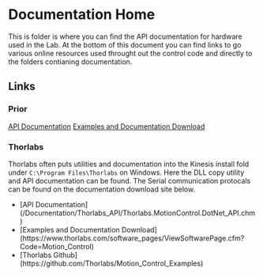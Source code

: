 <H1>Documentation Home</H1>

<p1>
This is folder is where you can find the API documentation for hardware used in the Lab. At the bottom of this document you can find links to go various online resources used throught out the control code and directly to the folders contianing documentation.
</p1>

<H2> Links </H2>

<h3> Prior </h3>

[API Documentation](/Documentation/Prior/Prior%20Scientific%20SDK.pdf)
[Examples and Documentation Download](https://www.prior.com/technical-support/downloads/software)

<h3> Thorlabs </h3>

<p1>Thorlabs often puts utilities and documentation into the Kinesis install fold under <code>C:\Program Files\Thorlabs</code> on Windows. Here the DLL copy utility and API documentation can be found. The Serial communication protocals can be found on the documentation download site below.</p1>
<ul>
    <li>[API Documentation](/Documentation/Thorlabs_API/Thorlabs.MotionControl.DotNet_API.chm)</li>
    <li>[Examples and Documentation Download](https://www.thorlabs.com/software_pages/ViewSoftwarePage.cfm?Code=Motion_Control)</li>
    <li>[Thorlabs Github](https://github.com/Thorlabs/Motion_Control_Examples)</li>
</ul>